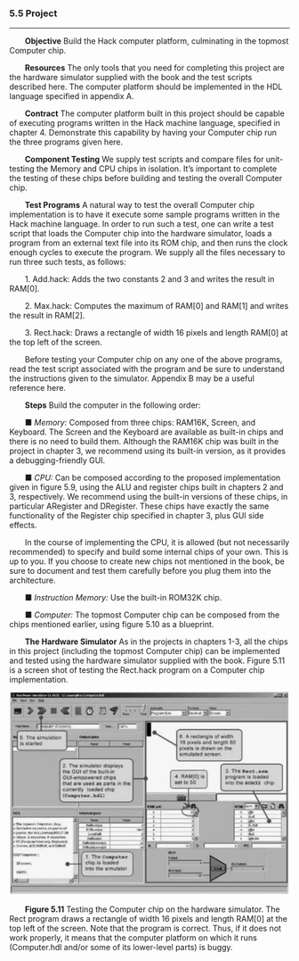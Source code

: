 ### 5.5 Project
---


&emsp;&emsp;**Objective** Build the Hack computer platform, culminating in the topmost Computer chip.

&emsp;&emsp;**Resources** The only tools that you need for completing this project are the hardware simulator supplied with the book and the test scripts described here. The computer platform should be implemented in the HDL language specified in appendix A.

&emsp;&emsp;**Contract** The computer platform built in this project should be capable of executing programs written in the Hack machine language, specified in chapter 4. Demonstrate this capability by having your Computer chip run the three programs given here.

&emsp;&emsp;**Component Testing** We supply test scripts and compare files for unit-testing the Memory and CPU chips in isolation. It’s important to complete the testing of these chips before building and testing the overall Computer chip.

&emsp;&emsp;**Test Programs** A natural way to test the overall Computer chip implementation is to have it execute some sample programs written in the Hack machine language. In order to run such a test, one can write a test script that loads the Computer chip into the hardware simulator, loads a program from an external text file into its ROM chip, and then runs the clock enough cycles to execute the program. We supply all the files necessary to run three such tests, as follows:

  &emsp;&emsp;1. Add.hack: Adds the two constants 2 and 3 and writes the result in RAM[0].

  &emsp;&emsp;2. Max.hack: Computes the maximum of RAM[0] and RAM[1] and writes the result in RAM[2].

  &emsp;&emsp;3. Rect.hack: Draws a rectangle of width 16 pixels and length RAM[0] at the top left of the screen.

&emsp;&emsp;Before testing your Computer chip on any one of the above programs, read the test script associated with the program and be sure to understand the instructions given to the simulator. Appendix B may be a useful reference here.

&emsp;&emsp;**Steps** Build the computer in the following order:

  &emsp;&emsp;■ <em>Memory:</em> Composed from three chips: RAM16K, Screen, and Keyboard. The Screen and the Keyboard are available as built-in chips and there is no need to build them. Although the RAM16K chip was built in the project in chapter 3, we recommend using its built-in version, as it provides a debugging-friendly GUI.

  &emsp;&emsp;■ <em>CPU:</em> Can be composed according to the proposed implementation given in figure 5.9, using the ALU and register chips built in chapters 2 and 3, respectively. We recommend using the built-in versions of these chips, in particular ARegister and DRegister. These chips have exactly the same functionality of the Register chip specified in chapter 3, plus GUI side effects.

  &emsp;&emsp;In the course of implementing the CPU, it is allowed (but not necessarily recommended) to specify and build some internal chips of your own. This is up to you. If you choose to create new chips not mentioned in the book, be sure to document and test them carefully before you plug them into the architecture.

  &emsp;&emsp;■ <em>Instruction Memory:</em> Use the built-in ROM32K chip.

  &emsp;&emsp;■ <em>Computer:</em> The topmost Computer chip can be composed from the chips mentioned earlier, using figure 5.10 as a blueprint.

&emsp;&emsp;**The Hardware Simulator** As in the projects in chapters 1-3, all the chips in this project (including the topmost Computer chip) can be implemented and tested using the hardware simulator supplied with the book. Figure 5.11 is a screen shot of testing the Rect.hack program on a Computer chip implementation.

<div align="center"><img width="600" src="../figure/05/5.11.png"/></div>

&emsp;&emsp;**Figure 5.11** Testing the Computer chip on the hardware simulator. The Rect program draws a rectangle of width 16 pixels and length RAM[0] at the top left of the screen. Note that the program is correct. Thus, if it does not work properly, it means that the computer platform on which it runs (Computer.hdl and/or some of its lower-level parts) is buggy.
